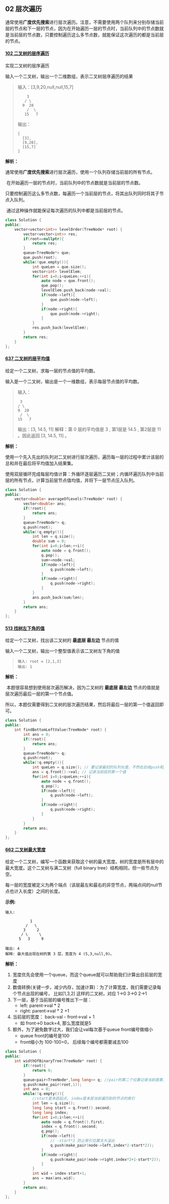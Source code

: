 ## 02 层次遍历

​	通常使用**广度优先搜索**进行层次遍历。注意，不需要使用两个队列来分别存储当前层的节点和下一层的节点，因为在开始遍历一层的节点时，当前队列中的节点数就是当前层的节点数，只要控制遍历这么多节点数，就能保证这次遍历的都是当前层的节点。

#### [102 二叉树的层序遍历](https://leetcode-cn.com/problems/binary-tree-level-order-traversal/)

实现二叉树的层序遍历

输入一个二叉树，输出一个二维数组，表示二叉树层序遍历的结果

> 输入：[3,9,20,null,null,15,7]
>
> ```
>     3
>    / \
>   9  20
>     /  \
>    15   7
> ```
>
> 输出：
>
> ```
> [
>   [3],
>   [9,20],
>   [15,7]
> ]
> ```

**解析：**

​	通常使用**广度优先搜索**进行层次遍历，使用一个队列存储当前层的所有节点。

​	在开始遍历一层的节点时，当前队列中的节点数就是当前层的节点数。

​	只要控制遍历这么多节点数，每遍历一个当前层的节点，将其出队列同时将其子节点入队列。

​	通过这种操作就能保证每次遍历的队列中都是当前层的节点。

```cpp
class Solution {
public:
    vector<vector<int>> levelOrder(TreeNode* root) {
        vector<vector<int>> res;
        if(root==nullptr){
            return res;
        }
        queue<TreeNode*> que;
        que.push(root);
        while(!que.empty()){
            int queLen = que.size();
            vector<int> levelElem;
            for(int i=0;i<queLen;++i){
                auto node = que.front();
                que.pop();
                levelElem.push_back(node->val);
                if(node->left){
                    que.push(node->left);
                }
                if(node->right){
                    que.push(node->right);
                }
            }
            res.push_back(levelElem);
        }
        return res;
    }
};
```

#### [637 二叉树的层平均值](https://leetcode-cn.com/problems/average-of-levels-in-binary-tree/)

给定一个二叉树，求每一层的节点值的平均数。

输入是一个二叉树，输出是一个一维数组，表示每层节点值的平均数。

> 输入：
>
> ```
>  3
> / \
> 9  20
>  /  \
> 15   7
> ```
>
> 输出：[3, 14.5, 11]
> 解释：第 0 层的平均值是 3 ,  第1层是 14.5 , 第2层是 11 。因此返回 [3, 14.5, 11] 。

**解析：**

​	使用一个先入先出的队列对二叉树进行层次遍历，遍历每一层的过程中累计该层的总和并在最后将平均值加入结果集。

​	使用双层循环完成每层均值计算：外循环逐层遍历二叉树；内循环遍历队列中当前层的所有节点，计算当前层节点值均值，并将下一层节点压入队列。

```cpp
class Solution {
public:
    vector<double> averageOfLevels(TreeNode* root) {
        vector<double> ans;
        if(!root){
            return ans;
        }
        queue<TreeNode*> q;
        q.push(root);
        while(!q.empty()){
            int len = q.size();
            double sum = 0;
            for(int i=0;i<len;++i){
                auto node = q.front();
                q.pop();
                sum+=node->val;
                if(node->left){
                    q.push(node->left);
                }
                if(node->right){
                    q.push(node->right);
                }
            }
            ans.push_back(sum/len);
        }
        return ans;
    }
};
```

#### [513 找树左下角的值](https://leetcode-cn.com/problems/find-bottom-left-tree-value/)

给定一个二叉树，找出该二叉树的 **最底层 最左边** 节点的值

输入一个二叉树，输出一个整型值表示该二叉树左下角的值

> ```
> 输入: root = [2,1,3]
> 输出: 1
> ```

**解析：**

​	本题很容易想到使用层次遍历解决，因为二叉树的 **最底层 最左边** 节点的值就是层次遍历最后一层的第一个节点值。

​	所以，本题仅需要得到二叉树的层次遍历结果，然后将最后一层的第一个值返回即可。

```cpp
class Solution {
public:
    int findBottomLeftValue(TreeNode* root) {
        int ans = 0;
        if(!root){
            return ans;
        }
        queue<TreeNode*> q;
        q.push(root);
        while(!q.empty()){
            int queLen = q.size(); // 要记录最初的队列长度，不然在后续push和pop操作中会影响该值
            ans = q.front()->val; // 记录当前层的第一个值
            for(int i=0;i<queLen;++i){
                auto node = q.front();
                q.pop();
                if(node->left){
                    q.push(node->left);
                }
                if(node->right){
                    q.push(node->right);
                }
            }
        }
        return ans;
    }
};
```

#### [662 二叉树最大宽度](https://leetcode.cn/problems/maximum-width-of-binary-tree/)

给定一个二叉树，编写一个函数来获取这个树的最大宽度。树的宽度是所有层中的最大宽度。这个二叉树与满二叉树（full binary tree）结构相同，但一些节点为空。

每一层的宽度被定义为两个端点（该层最左和最右的非空节点，两端点间的null节点也计入长度）之间的长度。

**示例:**

```
输入: 

           1
         /   \
        3     2
       / \     \  
      5   3     9 

输出: 4
解释: 最大值出现在树的第 3 层，宽度为 4 (5,3,null,9)。
```

**解析：**

1. 宽度优先会使用一个queue，而这个queue就可以帮助我们计算出目前层的宽度
2. 数值转换(关键一步，减少内存，加速计算)：为了计算宽度，我们需要记录每个节点出现的编号， 比如[1,3,2] 这样的二叉树，对应 1->0 3->0 2->1
3. 下一层，基于当前层的编号推出下一层：
    - left: parent->val * 2
    - right: parent->val * 2 +1
4. 当前层的宽度： back-val - front->val + 1
    - 如 front->0 back=4, 那么宽度就是5
5. 额外，为了避免数字过大，我们会让val每次基于queue front编号做缩小
    - queue front的编号是100
    - front缩小为 100-100=0， 后续每个编号都需要减去100

```cpp
class Solution {
public:
    int widthOfBinaryTree(TreeNode* root) {
        if(!root){
            return 0;
        }
        queue<pair<TreeNode*,long long>> q; //pair的第二个位置记录当前是第几个节点
        q.push(make_pair(root,1));
        int ans = 0;
        while(!q.empty()){
            //start是本层起点, index是本层当前遍历到的节点的索引
            int len = q.size();
            long long start = q.front().second;
            long long index;
            for(int i=0;i<len;++i){
                auto node = q.front().first;
                index = q.front().second;
                q.pop();
                if(node->left){
                    // -start*2 防止索引位置太大溢出
                    q.push(make_pair(node->left,index*2-start*2));
                }
                if(node->right){
                    q.push(make_pair(node->right,index*2+1-start*2));
                }
            }
            int wid = index-start+1;
            ans = max(ans,wid);
        }
        return ans;
    }
};
```

